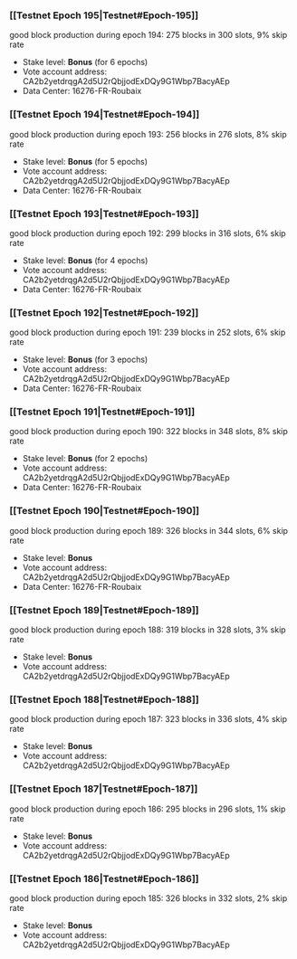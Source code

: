 ### [[Testnet Epoch 195|Testnet#Epoch-195]]
good block production during epoch 194: 275 blocks in 300 slots, 9% skip rate
* Stake level: **Bonus** (for 6 epochs)
* Vote account address: CA2b2yetdrqgA2d5U2rQbjjodExDQy9G1Wbp7BacyAEp
* Data Center: 16276-FR-Roubaix
### [[Testnet Epoch 194|Testnet#Epoch-194]]
good block production during epoch 193: 256 blocks in 276 slots, 8% skip rate
* Stake level: **Bonus** (for 5 epochs)
* Vote account address: CA2b2yetdrqgA2d5U2rQbjjodExDQy9G1Wbp7BacyAEp
* Data Center: 16276-FR-Roubaix
### [[Testnet Epoch 193|Testnet#Epoch-193]]
good block production during epoch 192: 299 blocks in 316 slots, 6% skip rate
* Stake level: **Bonus** (for 4 epochs)
* Vote account address: CA2b2yetdrqgA2d5U2rQbjjodExDQy9G1Wbp7BacyAEp
* Data Center: 16276-FR-Roubaix
### [[Testnet Epoch 192|Testnet#Epoch-192]]
good block production during epoch 191: 239 blocks in 252 slots, 6% skip rate
* Stake level: **Bonus** (for 3 epochs)
* Vote account address: CA2b2yetdrqgA2d5U2rQbjjodExDQy9G1Wbp7BacyAEp
* Data Center: 16276-FR-Roubaix
### [[Testnet Epoch 191|Testnet#Epoch-191]]
good block production during epoch 190: 322 blocks in 348 slots, 8% skip rate
* Stake level: **Bonus** (for 2 epochs)
* Vote account address: CA2b2yetdrqgA2d5U2rQbjjodExDQy9G1Wbp7BacyAEp
* Data Center: 16276-FR-Roubaix
### [[Testnet Epoch 190|Testnet#Epoch-190]]
good block production during epoch 189: 326 blocks in 344 slots, 6% skip rate
* Stake level: **Bonus**
* Vote account address: CA2b2yetdrqgA2d5U2rQbjjodExDQy9G1Wbp7BacyAEp
* Data Center: 16276-FR-Roubaix
### [[Testnet Epoch 189|Testnet#Epoch-189]]
good block production during epoch 188: 319 blocks in 328 slots, 3% skip rate
* Stake level: **Bonus**
* Vote account address: CA2b2yetdrqgA2d5U2rQbjjodExDQy9G1Wbp7BacyAEp
### [[Testnet Epoch 188|Testnet#Epoch-188]]
good block production during epoch 187: 323 blocks in 336 slots, 4% skip rate
* Stake level: **Bonus**
* Vote account address: CA2b2yetdrqgA2d5U2rQbjjodExDQy9G1Wbp7BacyAEp
### [[Testnet Epoch 187|Testnet#Epoch-187]]
good block production during epoch 186: 295 blocks in 296 slots, 1% skip rate
* Stake level: **Bonus**
* Vote account address: CA2b2yetdrqgA2d5U2rQbjjodExDQy9G1Wbp7BacyAEp
### [[Testnet Epoch 186|Testnet#Epoch-186]]
good block production during epoch 185: 326 blocks in 332 slots, 2% skip rate
* Stake level: **Bonus**
* Vote account address: CA2b2yetdrqgA2d5U2rQbjjodExDQy9G1Wbp7BacyAEp